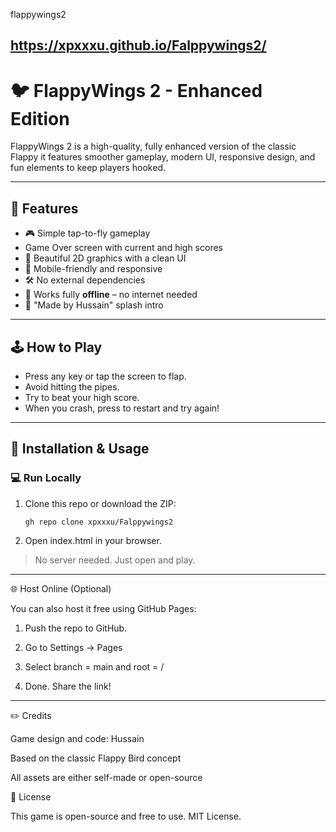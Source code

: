 flappywings2

https://xpxxxu.github.io/Falppywings2/
---

# 🐦 FlappyWings 2 - Enhanced Edition

FlappyWings 2 is a high-quality, fully enhanced version of the classic Flappy it features smoother gameplay, modern UI, responsive design, and fun elements to keep players hooked.

---

## 🚀 Features

- 🎮 Simple tap-to-fly gameplay
-  Game Over screen with current and high scores
- 🌟 Beautiful 2D graphics with a clean UI
- 📱 Mobile-friendly and responsive
- 🛠️ No external dependencies
- 📡 Works fully **offline** – no internet needed
- 🙌 "Made by Hussain" splash intro

---

## 🕹️ How to Play

- Press any key or tap the screen to flap.
- Avoid hitting the pipes.
- Try to beat your high score.
- When you crash, press to restart and try again!

---

## 🔧 Installation & Usage

### 💻 Run Locally

1. Clone this repo or download the ZIP:
   ```
   gh repo clone xpxxxu/Falppywings2

2. Open index.html in your browser.

> No server needed. Just open and play.






---

🌐 Host Online (Optional)

You can also host it free using GitHub Pages:

1. Push the repo to GitHub.


2. Go to Settings → Pages


3. Select branch = main and root = /


4. Done. Share the link!

---

✏️ Credits

Game design and code: Hussain

Based on the classic Flappy Bird concept

All assets are either self-made or open-source


📄 License

This game is open-source and free to use. MIT License.

